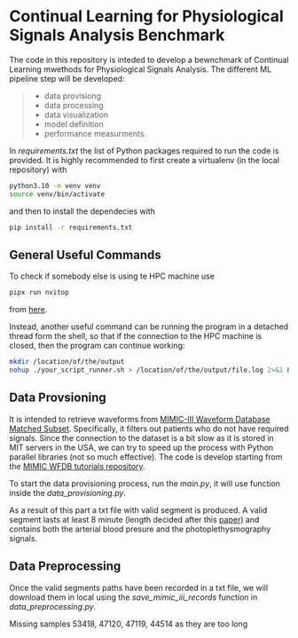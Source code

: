 # Continual Learning for Physiological Signals Analysis Benchmark

The code in this repository is inteded to develop a bewnchmark of Continual Learning mwethods for Physiological Signals Analysis.
The different ML pipeline step will be developed:

>- data provisiong
>- data processing
>- data visualization
>- model definition
>- performance measurments.

In *requirements.txt* the list of Python packages required to run the code is provided.
It is highly recommended to first create a virtualenv (in the local repository) with

```bash
python3.10 -m venv venv
source venv/bin/activate
```

and then to install the dependecies with

```bash
pip install -r requirements.txt
```

## General Useful Commands

To check if somebody else is using te HPC machine use

```bash
pipx run nvitop
```

from [here](https://github.com/XuehaiPan/nvitop).

Instead, another useful command can be running the program in a detached thread form the shell, so that if the connection to the HPC machine is closed, then the program can continue working:

```bash
mkdir /location/of/the/output
nohup ./your_script_runner.sh > /location/of/the/output/file.log 2>&1 &
```

## Data Provsioning

It is intended to retrieve waveforms from [MIMIC-III Waveform Database Matched Subset](https://physionet.org/content/mimic3wdb-matched/1.0/).
Specifically, it filters out patients who do not have required signals.
Since the connection to the dataset is a bit slow as it is stored in MIT servers in the USA, we can try to speed up the process with Python parallel libraries (not so much effective).
The code is develop starting from the [MIMIC WFDB tutorials repository](https://github.com/wfdb/mimic_wfdb_tutorials/tree/main).

To start the data provisioning process, run the *main.py*, it will use function inside the *data_provisioning.py*.

As a result of this part a txt file with valid segment is produced. A valid segment lasts at least 8 minute (length decided after this [paper](https://ieeexplore.ieee.org/document/9082808)) and contains both the arterial blood presure and the photoplethysmography signals.

## Data Preprocessing

Once the valid segments paths have been recorded in a txt file, we will download them in local using the *save_mimic_iii_records* function in *data_preprocessing.py*.

Missing samples 53418, 47120, 47119, 44514 as they are too long